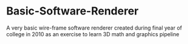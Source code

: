 # Basic-Software-Renderer
A very basic wire-frame software renderer created during final year of college in 2010 as an exercise to learn 3D math and graphics pipeline
